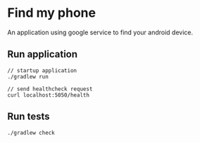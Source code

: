 # Find my phone

An application using google service to find your android device. 

## Run application

    // startup application
    ./gradlew run
    
    // send healthcheck request
    curl localhost:5050/health
    
## Run tests

    ./gradlew check